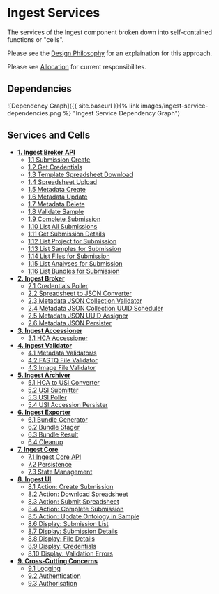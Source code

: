 # Ingest Services
The services of the Ingest component broken down into self-contained functions or "cells".

Please see the [Design Philosophy](../design/#design-philosophy) for an explaination for this approach.

Please see [Allocation](../allocation) for current responsibilites.

## Dependencies
![Dependency Graph]({{ site.baseurl }}{% link images/ingest-service-dependencies.png %} "Ingest Service Dependency Graph")

## Services and Cells
* __[1. Ingest Broker API](../components/ingest-broker-api)__
  + [1.1 Submission Create](../components/ingest-broker-api/#11-submission-create)
  + [1.2 Get Credentials](../components/ingest-broker-api/#12-get-credentials)
  + [1.3 Template Spreadsheet Download](../components/ingest-broker-api/#13-template-spreadsheet-download)
  + [1.4 Spreadsheet Upload](../components/ingest-broker-api/#14-spreadsheet-upload)
  + [1.5 Metadata Create](../components/ingest-broker-api/#15-metadata-create)
  + [1.6 Metadata Update](../components/ingest-broker-api/#16-metadata-update)
  + [1.7 Metadata Delete](../components/ingest-broker-api/#17-metadata-delete)
  + [1.8 Validate Sample](../components/ingest-broker-api/#18-validate-sample)
  + [1.9 Complete Submission](../components/ingest-broker-api/#19-complete-submission)
  + [1.10 List All Submissions](../components/ingest-broker-api/#110-list-all-submissions)
  + [1.11 Get Submission Details](../components/ingest-broker-api/#111-get-submission-details)
  + [1.12 List Project for Submission](../components/ingest-broker-api/#112-list-project-for-submission)
  + [1.13 List Samples for Submission](../components/ingest-broker-api/#113-list-samples-for-submission)
  + [1.14 List Files for Submission](../components/ingest-broker-api/#114-list-files-for-submission)
  + [1.15 List Analyses for Submission](../components/ingest-broker-api/#115-list-analyses-for-submission)
  + [1.16 List Bundles for Submission](../components/ingest-broker-api/#116-list-bundles-for-submission)
* __[2. Ingest Broker](../components/ingest-broker)__
  + [2.1 Credentials Poller](../components/ingest-broker/#21-credentials-poller)
  + [2.2 Spreadsheet to JSON Converter](../components/ingest-broker/#22-spreadsheet-to-json-converter)
  + [2.3 Metadata JSON Collection Validator](../components/ingest-broker/#23-metadata-json-collection-validator)
  + [2.4 Metadata JSON Collection UUID Scheduler](../components/ingest-broker/#24-metadata-json-collection-uuid-scheduler)
  + [2.5 Metadata JSON UUID Assigner](../components/ingest-broker/#25-metadata-json-uuid-assigner)
  + [2.6 Metadata JSON Persister](../components/ingest-broker/#26-metadata-json-persister)
* __[3. Ingest Accessioner](../components/ingest-accessioner)__
  + [3.1 HCA Accessioner](../components/ingest-accessioner/#31-hca-accessioner)
* __[4. Ingest Validator](../components/ingest-validator)__
  + [4.1 Metadata Validator/s](../components/ingest-validator/#41-metadata-validators)
  + [4.2 FASTQ File Validator](../components/ingest-validator/#42-fastq-file-validator)
  + [4.3 Image File Validator](../components/ingest-validator/#43-image-file-validator)
* __[5. Ingest Archiver](../components/ingest-archiver)__
  + [5.1 HCA to USI Converter](../components/ingest-archiver/#51-hca-to-usi-converterhttpsgithubcomhumancellatlasingest-archiverblobmasterarchiverconverterpy)
  + [5.2 USI Submitter](../components/ingest-archiver/#52-usi-submitter)
  + [5.3 USI Poller](../components/ingest-archiver/#53-usi-poller)
  + [5.4 USI Accession Persister](../components/ingest-archiver/#54-usi-accession-persister)
* __[6. Ingest Exporter](../components/ingest-exporter)__
  + [6.1 Bundle Generator](../components/ingest-exporter/#61-bundle-generator)
  + [6.2 Bundle Stager](../components/ingest-exporter/#62-bundle-stager)
  + [6.3 Bundle Result](../components/ingest-exporter/#63-bundle-result)
  + [6.4 Cleanup](../components/ingest-exporter/#64-cleanup)
* __[7. Ingest Core](../components/ingest-core)__
  + [7.1 Ingest Core API](../components/ingest-core/#71-ingest-core-api)
  + [7.2 Persistence](../components/ingest-core/#73-state-management)
  + [7.3 State Management](../components/ingest-core/#73-state-management) 
* __[8. Ingest UI](../components/ingest-ui)__
  + [8.1 Action: Create Submission](../components/ingest-ui/#81-action-create-submission)
  + [8.2 Action: Download Spreadsheet](../components/ingest-ui/#82-action-download-spreadsheet)
  + [8.3 Action: Submit Spreadsheet](../components/ingest-ui/#83-action-submit-spreadsheet)
  + [8.4 Action: Complete Submission](../components/ingest-ui/#84-action-complete-submission)
  + [8.5 Action: Update Ontology in Sample](../components/ingest-ui/#85-action-update-ontology-in-sample)
  + [8.6 Display: Submission List](../components/ingest-ui/#86-display-submission-list)
  + [8.7 Display: Submission Details](../components/ingest-ui/#87-display-submission-details)
  + [8.8 Display: File Details](../components/ingest-ui/#88-display-file-details)
  + [8.9 Display: Credentials](../components/ingest-ui/#89-display-credentials)
  + [8.10 Display: Validation Errors](../components/ingest-ui/#810-display-validation-errors)
* __[9. Cross-Cutting Concerns](../components/cross-cutting-concerns)__
  + [9.1 Logging](../components/cross-cutting-concerns/#91-logging)
  + [9.2 Authentication](../components/cross-cutting-concerns/#92-authentication)
  + [9.3 Authorisation](../components/cross-cutting-concerns/#93-authorisation) 
